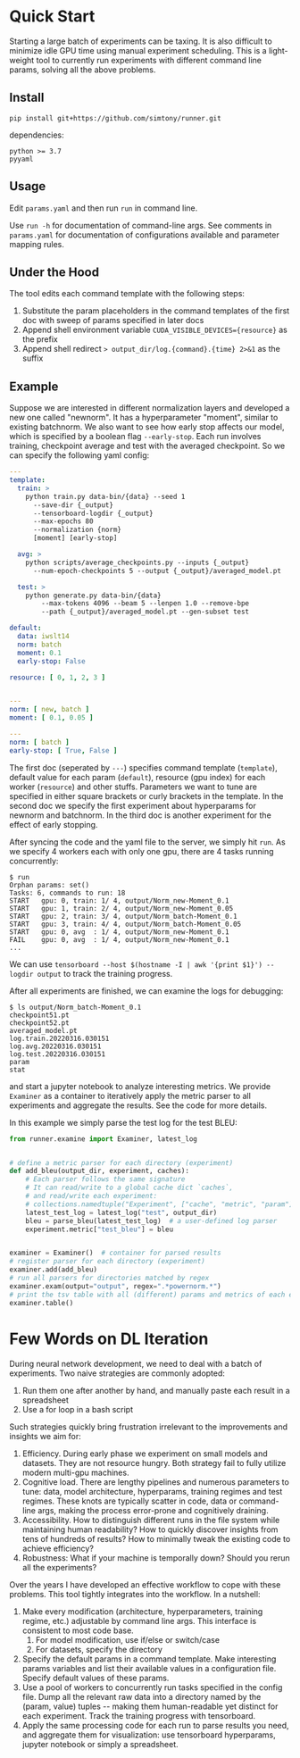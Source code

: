 # Quick Start

Starting a large batch of experiments can be taxing. It is also difficult to minimize idle GPU time using manual
experiment scheduling. This is a light-weight tool to currently run experiments with different command line params,
solving all the above problems.

## Install

```
pip install git+https://github.com/simtony/runner.git
```

dependencies:

```
python >= 3.7
pyyaml
```

## Usage

Edit `params.yaml` and then run `run` in command line.

Use `run -h` for documentation of command-line args. See comments in `params.yaml` for documentation of configurations available and parameter mapping rules.

## Under the Hood

The tool edits each command template with the following steps:
1. Substitute the param placeholders in the command templates of the first doc with sweep of params specified in later docs
2. Append shell environment variable `CUDA_VISIBLE_DEVICES={resource}` as the prefix
3. Append shell redirect `> output_dir/log.{command}.{time} 2>&1` as the suffix


## Example

Suppose we are interested in different normalization layers and developed a new one called "newnorm". It has a
hyperparameter "moment", similar to existing batchnorm. We also want to see how early stop affects our model, which is
specified by a boolean flag `--early-stop`. Each run involves training, checkpoint average and test with the averaged
checkpoint. So we can specify the following yaml config:

```yaml
---
template:
  train: >
    python train.py data-bin/{data} --seed 1
      --save-dir {_output}
      --tensorboard-logdir {_output}
      --max-epochs 80
      --normalization {norm}
      [moment] [early-stop]

  avg: >
    python scripts/average_checkpoints.py --inputs {_output}
      --num-epoch-checkpoints 5 --output {_output}/averaged_model.pt

  test: >
    python generate.py data-bin/{data}
        --max-tokens 4096 --beam 5 --lenpen 1.0 --remove-bpe
        --path {_output}/averaged_model.pt --gen-subset test

default:
  data: iwslt14
  norm: batch
  moment: 0.1
  early-stop: False

resource: [ 0, 1, 2, 3 ]


---
norm: [ new, batch ]
moment: [ 0.1, 0.05 ]

---
norm: [ batch ]
early-stop: [ True, False ]

```
The first doc (seperated by `---`) specifies command template (`template`), default value for each param (`default`), resource (gpu index) for each worker (`resource`) and other stuffs. Parameters we want to tune are specified in either square brackets or curly brackets in the template. In the second doc we specify the first experiment about hyperparams for newnorm and batchnorm. In the third doc is another experiment for the effect of early stopping. 

After syncing the code and the yaml file to the server, we simply hit `run`. As we specify 4 workers each with only one
gpu, there are 4 tasks running concurrently:

```
$ run
Orphan params: set()
Tasks: 6, commands to run: 18
START   gpu: 0, train: 1/ 4, output/Norm_new-Moment_0.1
START   gpu: 1, train: 2/ 4, output/Norm_new-Moment_0.05
START   gpu: 2, train: 3/ 4, output/Norm_batch-Moment_0.1
START   gpu: 3, train: 4/ 4, output/Norm_batch-Moment_0.05
START   gpu: 0, avg  : 1/ 4, output/Norm_new-Moment_0.1
FAIL    gpu: 0, avg  : 1/ 4, output/Norm_new-Moment_0.1
...
```

We can use `tensorboard --host $(hostname -I | awk '{print $1}') --logdir output` to track the training progress.

After all experiments are finished, we can examine the logs for debugging:

```
$ ls output/Norm_batch-Moment_0.1
checkpoint51.pt
checkpoint52.pt
averaged_model.pt
log.train.20220316.030151
log.avg.20220316.030151
log.test.20220316.030151
param
stat
```

and start a jupyter notebook to analyze interesting metrics. We provide `Examiner` as a container to iteratively apply
the metric parser to all experiments and aggregate the results. See the code for more details.

In this example we simply parse the test log for the test BLEU:

```python
from runner.examine import Examiner, latest_log


# define a metric parser for each directory (experiment)
def add_bleu(output_dir, experiment, caches):
    # Each parser follows the same signature
    # It can read/write to a global cache dict `caches`, 
    # and read/write each experiment: 
    # collections.namedtuple("Experiment", ["cache", "metric", "param"])
    latest_test_log = latest_log("test", output_dir)
    bleu = parse_bleu(latest_test_log)  # a user-defined log parser
    experiment.metric["test_bleu"] = bleu


examiner = Examiner()  # container for parsed results
# register parser for each directory (experiment)
examiner.add(add_bleu)
# run all parsers for directories matched by regex 
examiner.exam(output="output", regex=".*powernorm.*")
# print the tsv table with all (different) params and metrics of each experiment
examiner.table()
```

# Few Words on DL Iteration

During neural network development, we need to deal with a batch of experiments. Two naive strategies are commonly
adopted:

1. Run them one after another by hand, and manually paste each result in a spreadsheet
2. Use a for loop in a bash script

Such strategies quickly bring frustration irrelevant to the improvements and insights we aim for:

1. Efficiency. During early phase we experiment on small models and datasets. They are not resource hungry. Both
   strategy fail to fully utilize modern multi-gpu machines.
2. Cognitive load. There are lengthy pipelines and numerous parameters to tune: data, model architecture, hyperparams,
   training regimes and test regimes. These knots are typically scatter in code, data or command-line args, making the
   process error-prone and cognitively draining.
3. Accessibility. How to distinguish different runs in the file system while maintaining human readability? How to
   quickly discover insights from tens of hundreds of results? How to minimally tweak the existing code to achieve
   efficiency?
4. Robustness: What if your machine is temporally down? Should you rerun all the experiments?

Over the years I have developed an effective workflow to cope with these problems. This tool tightly integrates into the
workflow. In a nutshell:

1. Make every modification (architecture, hyperparameters, training regime, etc.) adjustable by command line args. This
   interface is consistent to most code base.
    1. For model modification, use if/else or switch/case
    2. For datasets, specify the directory
2. Specify the default params in a command template. Make interesting params variables and list their available values
   in a configuration file. Specify default values of these params.
3. Use a pool of workers to concurrently run tasks specified in the config file. Dump all the relevant raw data into a
   directory named by the (param, value) tuples -- making them human-readable yet distinct for each experiment. Track
   the training progress with tensorboard.
4. Apply the same processing code for each run to parse results you need, and aggregate them for visualization: use
   tensorboard hyperparams, jupyter notebook or simply a spreadsheet.

